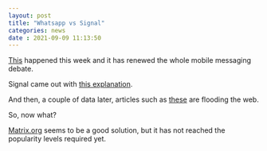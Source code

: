 ```yaml
---
layout: post
title: "Whatsapp vs Signal" 
categories: news
date : 2021-09-09 11:13:50
---
```


[This](https://securityaffairs.co/wordpress/121916/digital-id/protonmail-logged-ip-activist.html) happened this week and it has renewed the whole mobile messaging debate.

Signal came out with [this explanation](https://protonmail.com/blog/climate-activist-arrest/).

And then, a couple of data later, articles such as [these](https://arstechnica-com.cdn.ampproject.org/c/s/arstechnica.com/gadgets/2021/09/whatsapp-end-to-end-encrypted-messages-arent-that-private-after-all/?amp=1) are flooding the web.

So, now what?

[Matrix.org](https://matrix.org/) seems to be a good solution, but it has not reached the popularity levels required yet.
